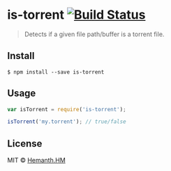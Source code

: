 # is-torrent [![Build Status](https://travis-ci.org/hemanth/is-torrent.svg?branch=master)](https://travis-ci.org/hemanth/is-torrent)

> Detects if a given file path/buffer is a torrent file.


## Install

```
$ npm install --save is-torrent
```


## Usage

```js
var isTorrent = require('is-torrent');

isTorrent('my.torrent'); // true/false
```

## License

MIT © [Hemanth.HM](http://h3manth.com)
